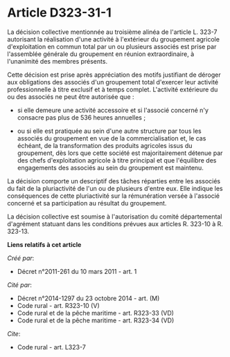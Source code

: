 # Article D323-31-1

La décision collective mentionnée au troisième alinéa de l'article L. 323-7 autorisant la réalisation d'une activité à
l'extérieur du groupement agricole d'exploitation en commun total par un ou plusieurs associés est prise par l'assemblée
générale du groupement en réunion extraordinaire, à l'unanimité des membres présents. 

Cette décision est prise après appréciation des motifs justifiant de déroger aux obligations des associés d'un groupement
total d'exercer leur activité professionnelle à titre exclusif et à temps complet. L'activité extérieure du ou des associés
ne peut être autorisée que :

- si elle demeure une activité accessoire et si l'associé concerné n'y consacre pas plus de 536 heures annuelles ;

- ou si elle est pratiquée au sein d'une autre structure par tous les associés du groupement en vue de la commercialisation
et, le cas échéant, de la transformation des produits agricoles issus du groupement, dès lors que cette société est
majoritairement détenue par des chefs d'exploitation agricole à titre principal et que l'équilibre des engagements des
associés au sein du groupement est maintenu. 

La décision comporte un descriptif des tâches réparties entre les associés du fait de la pluriactivité de l'un ou de
plusieurs d'entre eux. Elle indique les conséquences de cette pluriactivité sur la rémunération versée à l'associé concerné
et sa participation au résultat du groupement. 

La décision collective est soumise à l'autorisation du comité départemental d'agrément statuant dans les conditions prévues
aux articles R. 323-10 à R. 323-13.

**Liens relatifs à cet article**

_Créé par_:

  - Décret n°2011-261 du 10 mars 2011 - art. 1

_Cité par_:

  - Décret n°2014-1297 du 23 octobre 2014 - art. (M)
  - Code rural - art. R323-10 (V)
  - Code rural et de la pêche maritime - art. R323-33 (VD)
  - Code rural et de la pêche maritime - art. R323-34 (VD)

_Cite_:

  - Code rural - art. L323-7
